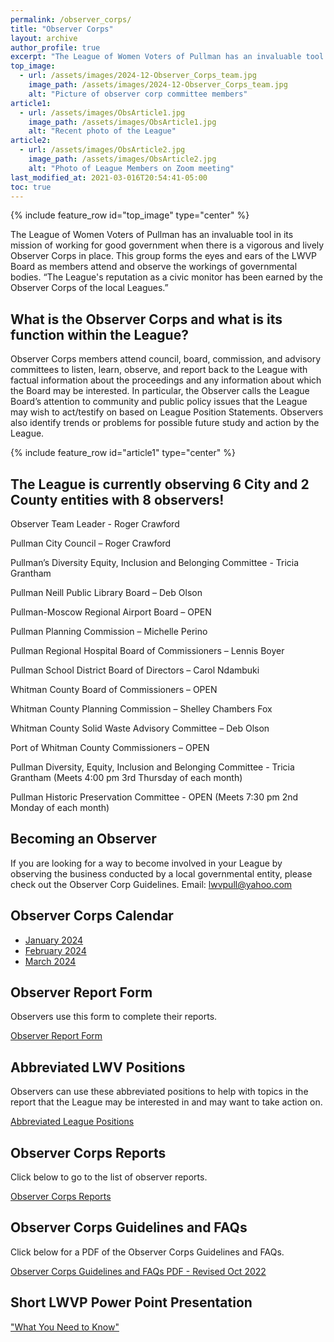 ```yaml
---
permalink: /observer_corps/
title: "Observer Corps"
layout: archive
author_profile: true
excerpt: "The League of Women Voters of Pullman has an invaluable tool in its mission of working for good government when there is a vigorous and lively Observer Corps in place. This group forms the eyes and ears of the LWVP Board as participants attend and observe the workings of governmental bodies."
top_image:
  - url: /assets/images/2024-12-Observer_Corps_team.jpg
    image_path: /assets/images/2024-12-Observer_Corps_team.jpg
    alt: "Picture of observer corp committee members"
article1:
  - url: /assets/images/ObsArticle1.jpg
    image_path: /assets/images/ObsArticle1.jpg
    alt: "Recent photo of the League"
article2:
  - url: /assets/images/ObsArticle2.jpg
    image_path: /assets/images/ObsArticle2.jpg
    alt: "Photo of League Members on Zoom meeting"
last_modified_at: 2021-03-016T20:54:41-05:00
toc: true
---
```



{% include feature_row id="top_image" type="center" %}

The League of Women Voters of Pullman has an invaluable tool in its mission of working for good government when there is a vigorous and lively Observer Corps in place. This group forms the eyes and ears of the LWVP Board as members attend and observe the workings of governmental bodies. “The League's reputation as a civic monitor has been earned by the Observer Corps of the local Leagues.”

## What is the Observer Corps and what is its function within the League?
Observer Corps members attend council, board, commission, and advisory committees to listen, learn, observe, and report back to the League with factual information about the proceedings and any information about which the Board may be interested. In particular, the Observer calls the League Board’s attention to community and public policy issues that the League may wish to act/testify on based on League Position Statements. Observers also identify trends or problems for possible future study and action by the League.

{% include feature_row id="article1" type="center" %}


## The League is currently observing 6 City and 2 County entities with 8 observers!


Observer Team Leader - Roger Crawford

Pullman City Council – Roger Crawford

Pullman’s Diversity Equity, Inclusion and Belonging Committee - Tricia Grantham

Pullman Neill Public Library Board – Deb Olson

Pullman-Moscow Regional Airport Board – OPEN

Pullman Planning Commission – Michelle Perino

Pullman Regional Hospital Board of Commissioners – Lennis Boyer

Pullman School District Board of Directors – Carol Ndambuki

Whitman County Board of Commissioners – OPEN

Whitman County Planning Commission – Shelley Chambers Fox

Whitman County Solid Waste Advisory Committee – Deb Olson

Port of Whitman County Commissioners – OPEN

Pullman Diversity, Equity, Inclusion and Belonging Committee - Tricia Grantham (Meets 4:00 pm 3rd Thursday of each month)

Pullman Historic Preservation Committee - OPEN (Meets 7:30 pm 2nd Monday of each month)

## Becoming an Observer
If you are looking for a way to become involved in your League by observing the business conducted by a local governmental entity, please check out the Observer Corp Guidelines. Email: [lwvpull@yahoo.com](mailto:lwvpull@yahoo.com)

## Observer Corps Calendar

* [January  2024](https://lwvpullman.org/assets/PDFs/ObserverCorpReports/2024-01ObsCalendar.pdf)
* [February 2024](https://lwvpullman.org/assets/PDFs/ObserverCorpReports/2024-02ObsCalendar.pdf)
* [March 2024](https://lwvpullman.org/assets/PDFs/ObserverCorpReports/2024-03ObsCalendar.pdf)


## Observer Report Form

Observers use this form to complete their reports.

[Observer Report Form](https://lwvpullman.org/assets/PDFs/ObserverCorpReports/2024-12-17ReportForm.pdf)

## Abbreviated LWV Positions

Observers can use these abbreviated positions to help with topics in the report that the League may be interested in and may want to take action on.

[Abbreviated League Positions](https://lwvpullman.org/assets/PDFs/ObserverCorpReports/2023-04-Abbreviated_LWV_Positions.pdf)


## Observer Corps Reports

Click below to go to the list of observer reports.

[Observer Corps Reports](https://lwvpullman.org/observer_corps/Observer_reports/)


## Observer Corps Guidelines and FAQs

Click below for a PDF of the Observer Corps Guidelines and FAQs.

[Observer Corps Guidelines and FAQs PDF - Revised Oct 2022](https://lwvpullman.org/assets/PDFs/ObserverCorpReports/2022-10-Guidelines_and_FAQs.pdf)


## Short LWVP Power Point Presentation
["What You Need to Know"](https://lwvpullman.org/assets/PDFs/OnlineSelfOrientation2022-10.pdf)
